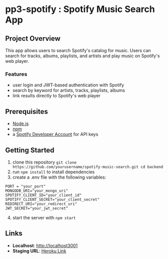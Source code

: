# pp3-spotify : Spotify Music Search App

## Project Overview
This app allows users to search Spotify's catalog for music. Users can search for tracks, albums, playlists, and artists and play music on Spotify's web player.

### Features
- user login and JWT-based authentication with Spotify
- search by keyword for artists, tracks, playlists, albums
- link results directly to Spotify's web player

## Prerequisites
- [Node.js](https://nodejs.og)
- [npm](https://npmjs.com)
- a [Spotify Developer Account](https://wwww.developer.spotify.com) for API keys

## Getting Started
1. clone this repository ```git clone https://github.com/yourusername/spotify-music-search.git
cd backend```
2. run ```npm install``` to install dependencies
3. create a .env file with the following variables:
```
PORT = "your_port"
MONGODB_URI="your_mongo_uri"
SPOTIFY_CLIENT_ID="your_client_id"
SPOTIFY_CLIENT_SECRET="your_client_secret"
REDIRECT_URI="your_redirect_uri"
JWT_SECRET="your_jwt_secret"
```
4. start the server with ```npm start```

## Links
- **Localhost**: [http://localhost3001](http://localhost:3001)
- **Staging URL**: [Heroku Link](https://pp3-5c250b91333d.herokuapp.com/)
